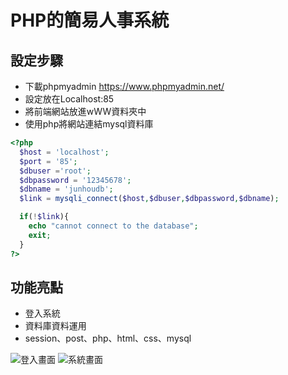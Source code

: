 # PHP的簡易人事系統

## 設定步驟
* 下載phpmyadmin https://www.phpmyadmin.net/
* 設定放在Localhost:85
* 將前端網站放進wWW資料夾中
* 使用php將網站連結mysql資料庫

```php
<?php
  $host = 'localhost';
  $port = '85';
  $dbuser ='root';
  $dbpassword = '12345678';
  $dbname = 'junhoudb';
  $link = mysqli_connect($host,$dbuser,$dbpassword,$dbname);

  if(!$link){
    echo "cannot connect to the database";
    exit;
  }
?>
```

## 功能亮點
* 登入系統
* 資料庫資料運用
* session、post、php、html、css、mysql

![登入畫面]( https://plum-romantic-goldfish-871.mypinata.cloud/ipfs/QmccbLaVsJG3bhFVfh8gEEgUqE6UBuHSLZhUZ7b76WJKyi?_gl=1*1kar73p*_ga*MTAzMTAxODAyMy4xNjg5MTQyNDU0*_ga_5RMPXG14TE*MTY4OTE0MjQ1NC4xLjEuMTY4OTE0MjU3Ni4yNC4wLjA. "登入畫面")
![系統畫面]( https://plum-romantic-goldfish-871.mypinata.cloud/ipfs/Qme2arCbL72fmuZW7SiNXZGHiq2s2qoGGyoAyn8ZUyfQZV?_gl=1*1cip0fj*_ga*MTAzMTAxODAyMy4xNjg5MTQyNDU0*_ga_5RMPXG14TE*MTY4OTE0MjQ1NC4xLjEuMTY4OTE0MjU3Ni4yNC4wLjA. "系統畫面")

